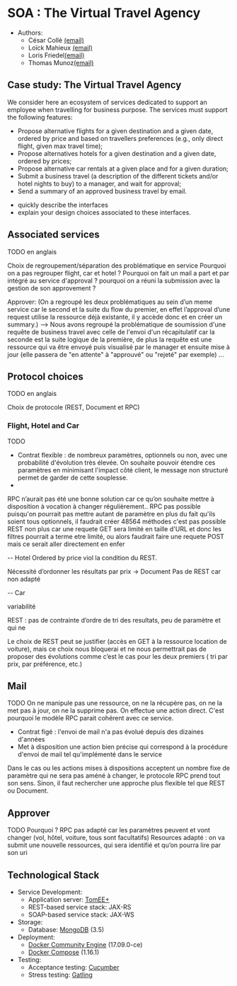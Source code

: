 # SOA : The Virtual Travel Agency

  * Authors: 
	+ César Collé [(email)](cesar.colle@etu.unice.fr)
	+ Loïck Mahieux [(email)](loick.mahieux@etu.unice.fr)
	+ Loris Friedel[(email)](loris.friedel@etu.unice.fr)
	+ Thomas Munoz[(email)](thomas.munoz@etu.unice.fr)

## Case study: The Virtual Travel Agency

We consider here an ecosystem of services dedicated to support an employee when travelling for business purpose. The services must support the following features:
 + Propose alternative flights for a given destination and a given date, ordered by price and based on travellers preferences (e.g., only direct flight, given max travel time);
 + Propose alternatives hotels for a given destination and a given date, ordered by prices;
 + Propose alternative car rentals at a given place and for a given duration;
 + Submit a business travel (a description of the different tickets and/or hotel nights to buy) to a manager, and wait for approval;
 + Send a summary of an approved business travel by email.
 
 - quickly describe the interfaces
 - explain your design choices associated to these interfaces.

## Associated services
TODO en anglais

Choix de regroupement/séparation des problématique en service
Pourquoi on a pas regrouper flight, car et hotel ? Pourquoi on fait un mail a part et par intégré au service d'approval ? pourquoi on a réuni la submission avec la gestion de son approvement ?
 
Approver:
(On a regroupé les deux problématiques au sein d’un meme service car le second et la suite du flow du premier, en effet l’approval d’une request utilise la ressource déjà existante, il y accède donc et en créer un summary.)
--> Nous avons regroupé la problématique de soumission d'une requête de business travel avec celle de l'envoi d'un récapitulatif car la seconde est la suite logique de la première, de plus la requête est une ressource qui va être envoyé puis visualisé par le manager et ensuite mise à jour (elle passera de "en attente" à "approuvé" ou "rejeté" par exemple)
...

## Protocol choices
TODO en anglais

Choix de protocole (REST, Document et RPC)


### Flight, Hotel and Car
TODO
 + Contrat flexible : de nombreux paramètres, optionnels ou non, avec une probabilité d'évolution très élevée. On souhaite pouvoir étendre ces paramètres en minimisant l'impact côté client, le message non structuré permet de garder de cette souplesse.
 + 

RPC n’aurait pas été une bonne solution car ce qu’on souhaite mettre à disposition à vocation à changer régulièrement..
RPC pas possible puisqu'on pourrait pas mettre autant de paramètre en plus du fait qu'ils soient tous optionnels, il faudrait créer 48564 méthodes c'est pas possible
REST non plus car une requete GET sera limité en taille d'URL et donc les filtres pourrait a terme etre limité, ou alors faudrait faire une requete POST mais ce serait aller directement en enfer

-- Hotel
Ordered by price viol la condition du REST.

Nécessité d’ordonner les résultats par prix -> Document
Pas de REST car non adapté 

-- Car

variabilité

REST : pas de contrainte d’ordre de tri des resultats, peu de paramètre et qui ne 

Le choix de REST peut se justifier (accès en GET à la ressource location de voiture), mais ce choix nous bloquerai et ne nous permettrait pas de proposer des évolutions comme c’est le cas pour les deux premiers (
tri par prix, par préférence, etc.)

## Mail
TODO
On ne manipule pas une ressource, on ne la récupère pas, on ne la met pas à jour, on ne la supprime pas. On effectue une action direct. C'est pourquoi le modèle RPC parait cohérent avec ce service.

 + Contrat figé : l'envoi de mail n'a pas évolué depuis des dizaines d'années
 + Met à disposition une action bien précise qui correspond à la procédure d'envoi de mail tel qu'implémenté dans le service

Dans le cas ou les actions mises à dispositions acceptent un nombre fixe de paramètre qui ne sera pas améné à changer, le protocole RPC prend tout son sens. Sinon, il faut rechercher une approche plus flexible tel que REST ou Document.

## Approver
TODO
Pourquoi ? RPC pas adapté car les paramètres peuvent et vont changer (vol, hôtel, voiture, tous sont facultatifs)
Resources adapté : on va submit une nouvelle ressources, qui sera identifié et qu’on pourra lire par son uri


## Technological Stack

  * Service Development: 
    * Application server: [TomEE+](http://openejb.apache.org/apache-tomee.html)
    * REST-based service stack: JAX-RS
    * SOAP-based service stack: JAX-WS
  * Storage: 
    * Database: [MongoDB](https://www.mongodb.com) (3.5)
  * Deployment: 
    * [Docker Community Engine](https://www.docker.com/community-edition) (17.09.0-ce)
    * [Docker Compose](https://docs.docker.com/compose/) (1.16.1)
  * Testing:
    * Acceptance testing: [Cucumber](https://cucumber.io/) 
    * Stress testing: [Gatling](http://gatling.io/)

